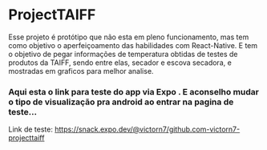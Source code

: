 # ProjectTAIFF
Esse projeto é protótipo que não esta em pleno funcionamento, mas tem como objetivo o aperfeiçoamento das habilidades com React-Native. E tem o objetivo de pegar informações de temperatura obtidas de testes de produtos da TAIFF, sendo entre elas, secador e escova secadora, e mostradas em graficos para melhor analise.

### Aqui esta o link para teste do app via Expo . E aconselho mudar o tipo de visualização pra android ao entrar na pagina de teste...

Link de teste: https://snack.expo.dev/@victorn7/github.com-victorn7-projecttaiff

